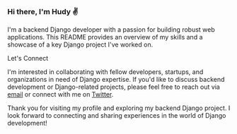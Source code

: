### Hi there, I'm Hudy ✌️

I'm a backend Django developer with a passion for building robust web applications. This README provides an overview of my skills and a showcase of a key Django project I've worked on.

Let's Connect

I'm interested in collaborating with fellow developers, startups, and organizations in need of Django expertise. If you'd like to discuss backend development or Django-related projects, please feel free to reach out via [email](mailto:hudaifa00@icloud.com) or connect with me on [Twitter](https://twitter.com/hudy0000).

Thank you for visiting my profile and exploring my backend Django project. I look forward to connecting and sharing experiences in the world of Django development!

